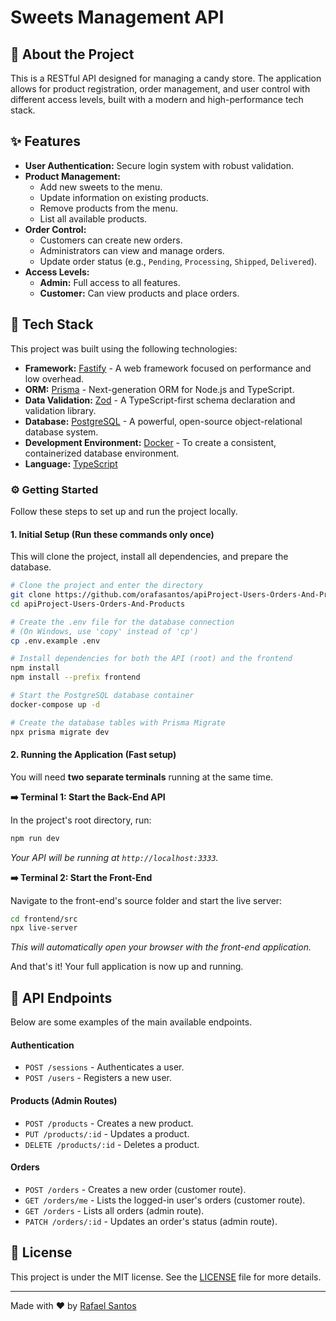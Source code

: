 # Sweets Management API

## 📖 About the Project

This is a RESTful API designed for managing a candy store. The application allows for product registration, order management, and user control with different access levels, built with a modern and high-performance tech stack.

## ✨ Features

  - **User Authentication:** Secure login system with robust validation.
  - **Product Management:**
      - Add new sweets to the menu.
      - Update information on existing products.
      - Remove products from the menu.
      - List all available products.
  - **Order Control:**
      - Customers can create new orders.
      - Administrators can view and manage orders.
      - Update order status (e.g., `Pending`, `Processing`, `Shipped`, `Delivered`).
  - **Access Levels:**
      - **Admin:** Full access to all features.
      - **Customer:** Can view products and place orders.

## 🚀 Tech Stack

This project was built using the following technologies:

  - **Framework:** [Fastify](https://www.google.com/search?q=https.://www.fastify.io/) - A web framework focused on performance and low overhead.
  - **ORM:** [Prisma](https://www.prisma.io/) - Next-generation ORM for Node.js and TypeScript.
  - **Data Validation:** [Zod](https://zod.dev/) - A TypeScript-first schema declaration and validation library.
  - **Database:** [PostgreSQL](https://www.postgresql.org/) - A powerful, open-source object-relational database system.
  - **Development Environment:** [Docker](https://www.docker.com/) - To create a consistent, containerized database environment.
  - **Language:** [TypeScript](https://www.typescriptlang.org/)


### ⚙️ Getting Started

Follow these steps to set up and run the project locally.

#### **1. Initial Setup (Run these commands only once)**

This will clone the project, install all dependencies, and prepare the database.

```bash
# Clone the project and enter the directory
git clone https://github.com/orafasantos/apiProject-Users-Orders-And-Products.git
cd apiProject-Users-Orders-And-Products

# Create the .env file for the database connection
# (On Windows, use 'copy' instead of 'cp')
cp .env.example .env

# Install dependencies for both the API (root) and the frontend
npm install
npm install --prefix frontend

# Start the PostgreSQL database container
docker-compose up -d

# Create the database tables with Prisma Migrate
npx prisma migrate dev
```

#### **2. Running the Application (Fast setup)**

You will need **two separate terminals** running at the same time.

**➡️ Terminal 1: Start the Back-End API**

In the project's root directory, run:

```bash
npm run dev
```

*Your API will be running at `http://localhost:3333`.*

**➡️ Terminal 2: Start the Front-End**

Navigate to the front-end's source folder and start the live server:

```bash
cd frontend/src
npx live-server
```

*This will automatically open your browser with the front-end application.*

And that's it\! Your full application is now up and running.



  
## 📝 API Endpoints

Below are some examples of the main available endpoints.

#### Authentication

  - `POST /sessions` - Authenticates a user.
  - `POST /users` - Registers a new user.

#### Products (Admin Routes)

  - `POST /products` - Creates a new product.
  - `PUT /products/:id` - Updates a product.
  - `DELETE /products/:id` - Deletes a product.

#### Orders

  - `POST /orders` - Creates a new order (customer route).
  - `GET /orders/me` - Lists the logged-in user's orders (customer route).
  - `GET /orders` - Lists all orders (admin route).
  - `PATCH /orders/:id` - Updates an order's status (admin route).


## 📜 License

This project is under the MIT license. See the [LICENSE](https://www.google.com/search?q=LICENSE) file for more details.

-----

Made with ❤️ by [Rafael Santos](https://www.google.com/search?q=https://github.com/orafasantos)
